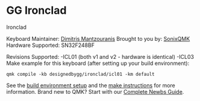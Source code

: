 # GG Ironclad

Ironclad

Keyboard Maintainer: [Dimitris Mantzouranis](https://github.com/dexter93)
Brought to you by: [SonixQMK](https://github.com/SonixQMK/qmk_firmware)
Hardware Supported: SN32F248BF

Revisions Supported: -ICL01 (both v1 and v2 - hardware is identical)
                     -ICL03
Make example for this keyboard (after setting up your build environment):

    qmk compile -kb designedbygg/ironclad/icl01 -km default

See the [build environment setup](https://docs.qmk.fm/#/getting_started_build_tools) and the [make instructions](https://docs.qmk.fm/#/getting_started_make_guide) for more information. Brand new to QMK? Start with our [Complete Newbs Guide](https://docs.qmk.fm/#/newbs).
